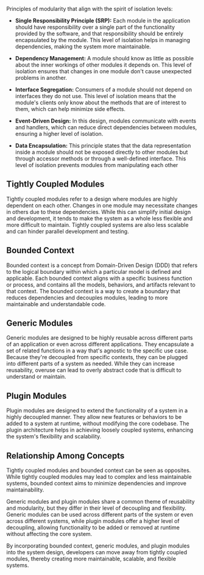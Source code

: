Principles of modularity that align with the spirit of isolation levels:

- **Single Responsibility Principle (SRP):** Each module in the application should have responsibility over a single part of the functionality provided by the software, and that responsibility should be entirely encapsulated by the module. This level of isolation helps in managing dependencies, making the system more maintainable.

- **Dependency Management:** A module should know as little as possible about the inner workings of other modules it depends on. This level of isolation ensures that changes in one module don't cause unexpected problems in another.

- **Interface Segregation:** Consumers of a module should not depend on interfaces they do not use. This level of isolation means that the module's clients only know about the methods that are of interest to them, which can help minimize side effects.

- **Event-Driven Design:** In this design, modules communicate with events and handlers, which can reduce direct dependencies between modules, ensuring a higher level of isolation.

- **Data Encapsulation:** This principle states that the data representation inside a module should not be exposed directly to other modules but through accessor methods or through a well-defined interface. This level of isolation prevents modules from manipulating each other


## Tightly Coupled Modules
Tightly coupled modules refer to a design where modules are highly dependent on each other. Changes in one module may necessitate changes in others due to these dependencies. While this can simplify initial design and development, it tends to make the system as a whole less flexible and more difficult to maintain. Tightly coupled systems are also less scalable and can hinder parallel development and testing.

## Bounded Context
Bounded context is a concept from Domain-Driven Design (DDD) that refers to the logical boundary within which a particular model is defined and applicable. Each bounded context aligns with a specific business function or process, and contains all the models, behaviors, and artifacts relevant to that context. The bounded context is a way to create a boundary that reduces dependencies and decouples modules, leading to more maintainable and understandable code.

## Generic Modules
Generic modules are designed to be highly reusable across different parts of an application or even across different applications. They encapsulate a set of related functions in a way that's agnostic to the specific use case. Because they're decoupled from specific contexts, they can be plugged into different parts of a system as needed. While they can increase reusability, overuse can lead to overly abstract code that is difficult to understand or maintain.

## Plugin Modules
Plugin modules are designed to extend the functionality of a system in a highly decoupled manner. They allow new features or behaviors to be added to a system at runtime, without modifying the core codebase. The plugin architecture helps in achieving loosely coupled systems, enhancing the system's flexibility and scalability.

## Relationship Among Concepts
Tightly coupled modules and bounded context can be seen as opposites. While tightly coupled modules may lead to complex and less maintainable systems, bounded context aims to minimize dependencies and improve maintainability.

Generic modules and plugin modules share a common theme of reusability and modularity, but they differ in their level of decoupling and flexibility. Generic modules can be used across different parts of the system or even across different systems, while plugin modules offer a higher level of decoupling, allowing functionality to be added or removed at runtime without affecting the core system.

By incorporating bounded context, generic modules, and plugin modules into the system design, developers can move away from tightly coupled modules, thereby creating more maintainable, scalable, and flexible systems.
